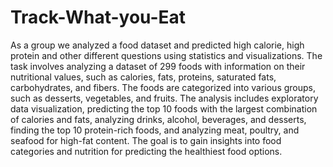 # Track-What-you-Eat
As a group we analyzed a food dataset and predicted high calorie, high protein and other different questions using statistics and visualizations. The task involves analyzing a dataset of 299 foods with information on their nutritional values, such as calories, fats, proteins, saturated fats, carbohydrates, and fibers. The foods are categorized into various groups, such as desserts, vegetables, and fruits. The analysis includes exploratory data visualization, predicting the top 10 foods with the largest combination of calories and fats, analyzing drinks, alcohol, beverages, and desserts, finding the top 10 protein-rich foods, and analyzing meat, poultry, and seafood for high-fat content. The goal is to gain insights into food categories and nutrition for predicting the healthiest food options.
